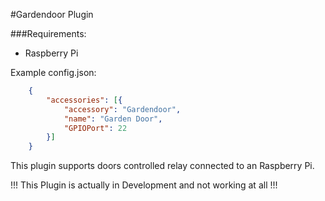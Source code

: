 #Gardendoor Plugin

###Requirements:
-  Raspberry Pi 

Example config.json:
```JSON
	{
		"accessories": [{
			"accessory": "Gardendoor",
			"name": "Garden Door",
			"GPIOPort": 22
		}]
	}
```

This plugin supports doors controlled relay connected to an Raspberry Pi.

!!! This Plugin is actually in Development and not working at all !!!
